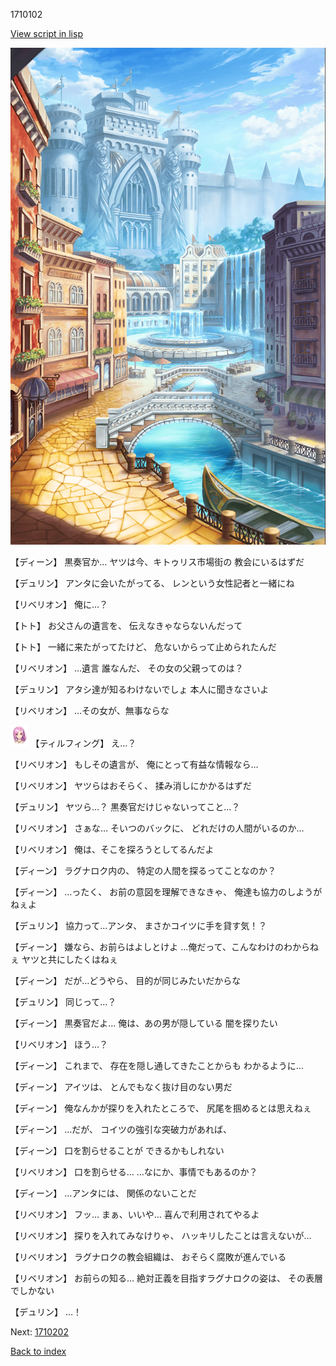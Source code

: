 1710102

[View script in lisp](../scripts/1710102.txt)

![006_town.png](../images/backgrounds/006_town.png)

【ディーン】
黒奏官か…
ヤツは今、キトゥリス市場街の
教会にいるはずだ

【デュリン】
アンタに会いたがってる、
レンという女性記者と一緒にね

【リベリオン】
俺に…？

【トト】
お父さんの遺言を、
伝えなきゃならないんだって

【トト】
一緒に来たがってたけど、
危ないからって止められたんだ

【リベリオン】
…遺言
誰なんだ、
その女の父親ってのは？

【デュリン】
アタシ達が知るわけないでしょ
本人に聞きなさいよ

【リベリオン】
…その女が、無事ならな

<img src="../images/units/101411.png" alt="101411.png" height="34"/>
【ティルフィング】
え…？

【リベリオン】
もしその遺言が、
俺にとって有益な情報なら…

【リベリオン】
ヤツらはおそらく、
揉み消しにかかるはずだ

【デュリン】
ヤツら…？
黒奏官だけじゃないってこと…？

【リベリオン】
さぁな…
そいつのバックに、
どれだけの人間がいるのか…

【リベリオン】
俺は、そこを探ろうとしてるんだよ

【ディーン】
ラグナロク内の、
特定の人間を探るってことなのか？

【ディーン】
…ったく、
お前の意図を理解できなきゃ、
俺達も協力のしようがねぇよ

【デュリン】
協力って…アンタ、
まさかコイツに手を貸す気！？

【ディーン】
嫌なら、お前らはよしとけよ
…俺だって、こんなわけのわからねぇ
ヤツと共にしたくはねぇ

【ディーン】
だが…どうやら、
目的が同じみたいだからな

【デュリン】
同じって…？

【ディーン】
黒奏官だよ…
俺は、あの男が隠している
闇を探りたい

【リベリオン】
ほう…？

【ディーン】
これまで、
存在を隠し通してきたことからも
わかるように…

【ディーン】
アイツは、
とんでもなく抜け目のない男だ

【ディーン】
俺なんかが探りを入れたところで、
尻尾を掴めるとは思えねぇ

【ディーン】
…だが、
コイツの強引な突破力があれば、

【ディーン】
口を割らせることが
できるかもしれない

【リベリオン】
口を割らせる…
…なにか、事情でもあるのか？

【ディーン】
…アンタには、
関係のないことだ

【リベリオン】
フッ…
まぁ、いいや…
喜んで利用されてやるよ

【リベリオン】
探りを入れてみなけりゃ、
ハッキリしたことは言えないが…

【リベリオン】
ラグナロクの教会組織は、
おそらく腐敗が進んでいる

【リベリオン】
お前らの知る…
絶対正義を目指すラグナロクの姿は、
その表層でしかない

【デュリン】
…！

Next: [1710202](1710202.md)

[Back to index](index.md)
